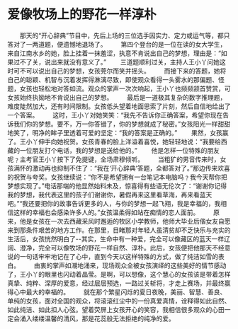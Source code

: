 # 爱像牧场上的野花一样淳朴
　　那天的“开心辞典”节目中，先后上场的三位选手因实力、定力或运气等，都只答对了一两道题，便遗憾地退场了。 
　　第四个登台的是一位在读的女大学生，来自江南水乡的她，脸上挂着一抹羞涩，执意不肯说出自己的梦想，理由是：“如果过不了关，说出来就没有意义了。” 
　　三道题顺利过关，主持人王小丫问她这时可不可以说出自己的梦想，女孩莞尔而笑并摇头。 
　　而接下来的答题，她将自己的聪颖、机智与沉着发挥得淋漓尽致，即使观众看得一头雾水的那偏题、怪题，女孩也轻松地对答如流。观众的掌声一次次响起，王小丫也频频颔首赞赏，可女孩始终执拗地不肯说出自己的梦想。 
　　最后是一道极其复杂的数字推理题，难度陡然加大，还有时间限制。女孩低头望着地面思索了片刻，然后自信地给出了一个答案。 
　　这时，王小丫对她笑笑：“我先不告诉你正确答案，希望你现在告诉我们你的梦想。要不，万一你答错了，你的梦想就成了秘密。”女孩阳光一样甜甜地笑了，明净的眸子里透着可爱的坚定：“我的答案是正确的。” 
　　果然，女孩赢了。王小丫伸手向她祝贺。女孩青春的脸上洋溢着喜悦，她轻轻地说：“我要给西藏的一位朋友打个电话，我的梦想是送给他的。” 
　　他是怎样一位特殊的朋友呢﹖主考官王小丫按下了免提键，全场肃穆倾听。 
　　当粗犷的男音传来时，女孩满怀的激动再也抑制不住了：“我在‘开心辞典’答题，全都答对了。”那边传来欢喜的祝贺与夸奖。女孩继续说：“你不是希望拥有一台笔记本电脑吗﹖我今天帮你把梦想实现了。”电话那端的他显然始料未及，惊喜得有些语无伦次了：“谢谢你记得我的梦想，我代表这里的孩子们谢谢你，暑假再来这里看草海，再来看蓝天吧。”“我还要把你的故事告诉更多的人，与你的梦想一起飞翔，我是幸福的，我相信这样的幸福也会感染许多人的。”女孩温柔得如站在痴情的恋人面前。 
　　原来，他是女孩在一次去西藏采风时邂逅的牧区小学教师，他师大毕业后偕女友自愿来到那条件艰苦的地方工作。在那里，目睹那对年轻人虽清贫却不乏快乐与充实的生活后，女孩恍然明白了--其实，生命中有一种爱，完全可以像藏区的蓝天一样辽阔、澄净，完全可以像牧场的野花一样自然、淳朴。此后，女孩便把他那天不经意说的一句话牢牢地记在了心中，直到今天以这样特殊的方式，做了纯洁如雪的表白。 
　　由衷的掌声如潮地涌来，现场观众全被女孩演绎的这些美好的情节感动了，王小丫的眼里也闪动着晶莹。是啊，可以想像，这个慧心的女孩该是带着怎样真挚、纯粹、深厚的爱意，经过层层预选，一路过关斩将，才走上赛场，并最终赢得心中最大的幸福的。 
　　就在那个繁星闪烁的夏日夜晚，美丽、智慧、善良、单纯的女孩，面对全国的观众，将滚滚红尘中的一份真爱真情，诠释得如此自然、如此纯洁、如此扣人心弦。望着荧屏上女孩开心的笑容，我相信很多观众的心田一定会涌入缕缕温馨的清风，那是花蕊般无法拒绝的纯净的爱。
 